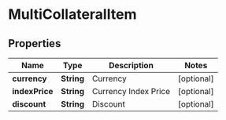 

# MultiCollateralItem

## Properties

Name | Type | Description | Notes
------------ | ------------- | ------------- | -------------
**currency** | **String** | Currency |  [optional]
**indexPrice** | **String** | Currency Index Price |  [optional]
**discount** | **String** | Discount |  [optional]



